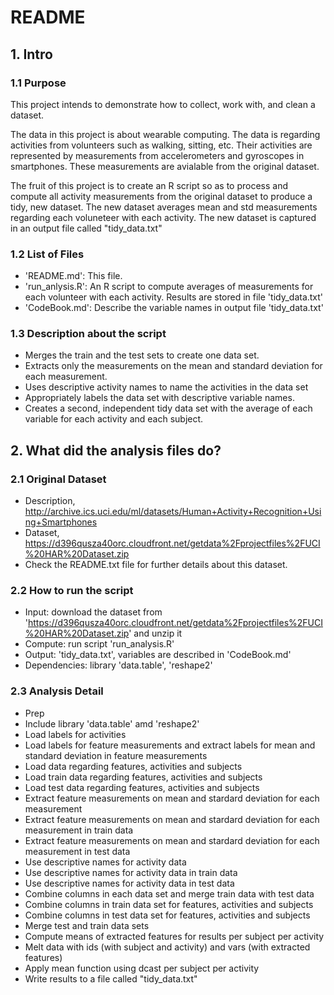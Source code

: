 # README

## 1. Intro

### 1.1 Purpose

This project intends to demonstrate how to collect, work with, and clean a dataset. 

The data in this project is about wearable computing. The data is regarding activities from volunteers such as walking, sitting, etc. Their activities are represented by measurements from accelerometers and gyroscopes in smartphones. These measurements are avialable from the original dataset.

The fruit of this project is to create an R script so as to process and compute all activity measurements from the original dataset to produce a tidy, new dataset. The new dataset averages mean and std measurements regarding each voluneteer with each activity. The new dataset is captured in an output file called "tidy_data.txt"

### 1.2 List of Files

- 'README.md': This file.
- 'run_anlysis.R': An R script to compute averages of measurements for each volunteer with each activity. Results are stored in file 'tidy_data.txt'
- 'CodeBook.md': Describe the variable names in output file 'tidy_data.txt' 

### 1.3 Description about the script

- Merges the train and the test sets to create one data set.
- Extracts only the measurements on the mean and standard deviation for each measurement. 
- Uses descriptive activity names to name the activities in the data set
- Appropriately labels the data set with descriptive variable names. 
- Creates a second, independent tidy data set with the average of each variable for each activity and each subject. 

## 2. What did the analysis files do?

### 2.1 Original Dataset

* Description, http://archive.ics.uci.edu/ml/datasets/Human+Activity+Recognition+Using+Smartphones
* Dataset, https://d396qusza40orc.cloudfront.net/getdata%2Fprojectfiles%2FUCI%20HAR%20Dataset.zip
 * Check the README.txt file for further details about this dataset.
 
### 2.2 How to run the script

* Input: download the dataset from 'https://d396qusza40orc.cloudfront.net/getdata%2Fprojectfiles%2FUCI%20HAR%20Dataset.zip' and unzip it
* Compute: run script 'run_analysis.R'
* Output: 'tidy_data.txt', variables are described in 'CodeBook.md'
* Dependencies: library 'data.table', 'reshape2'

### 2.3 Analysis Detail

* Prep
 * Include library 'data.table' amd 'reshape2'
 * Load labels for activities
 * Load labels for feature measurements and extract labels for mean and standard deviation in feature measurements 
* Load data regarding features, activities and subjects
 * Load train data regarding features, activities and subjects
 * Load test data regarding features, activities and subjects
* Extract feature measurements on mean and stardard deviation for each measurement
 * Extract feature measurements on mean and stardard deviation for each measurement in train data
 * Extract feature measurements on mean and stardard deviation for each measurement in test data
* Use descriptive names for activity data
 * Use descriptive names for activity data in train data
 * Use descriptive names for activity data in test data
* Combine columns in each data set and merge train data with test data
 * Combine columns in train data set for features, activities and subjects
 * Combine columns in test data set for features, activities and subjects
 * Merge test and train data sets
* Compute means of extracted features for results per subject per activity
 * Melt data with ids (with subject and activity) and vars (with extracted features)
 * Apply mean function using dcast per subject per activity
 * Write results to a file called "tidy_data.txt"
